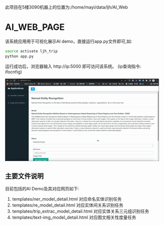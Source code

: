 此项目在5楼3090机器上的位置为:/home/mayi/data/ljh/AI_Web
# AI_WEB_PAGE
该系统应用用于可视化展示AI demo，直接运行app.py文件即可,如:
```bash
source activate ljh_trip
python app.py
```

运行成功后，浏览器输入 http://ip:5000 即可访问该系统。 (ip查询指令: ifocnfig) 

![](ezgif.com-video-to-gif.gif)

## 主要文件说明
目前包括的AI Demo及其对应网页如下:  
1. templates/ner_model_detail.html 对应命名实体识别任务
2. templates/re_model_detail.html 对应实体间关系识别任务
3. templates/trip_extrac_model_detail.html 对应实体关系三元组识别任务
4. templates/text-img_model_detail.html 对应图文相关性度量任务

